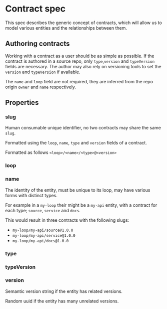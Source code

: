 # Contract spec

This spec describes the generic concept of contracts, which will allow us to model various entities and the 
relationships between them.

## Authoring contracts

Working with a contract as a user should be as simple as possible. If the contract is authored in a source repo, only 
`type`,`version` and `typeVersion` fields are necessary. The author may also rely on versioning tools to set the `version` 
and `typeVersion` if available.

The `name` and `loop` field are not required, they are inferred from the repo origin `owner` and `name` respectively.

## Properties

### slug

Human consumable unique identifier, no two contracts may share the same `slug`.

Formatted using the `loop`, `name`, `type` and `version` fields of a contract.

Formatted as follows `<loop>/<name>/<type>@<version>`

### loop


### name 

The identity of the entity, must be unique to its loop, may have various forms with distinct types.

For example in a `my-loop` their might be a `my-api` entity, with a contract for each type; `source`, `service` and 
`docs`.

This would result in three contracts with the following slugs:
- `my-loop/my-api/source@1.0.0`
- `my-loop/my-api/service@1.0.0`
- `my-loop/my-api/docs@1.0.0`

### type

### typeVersion

### version

Semantic version string if the entity has related versions.

Random uuid if the entity has many unrelated versions.



	
